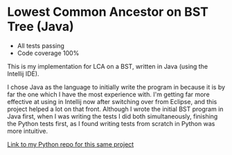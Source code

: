 # Lowest Common Ancestor on BST Tree (Java)
* All tests passing
* Code coverage 100%

This is my implementation for LCA on a BST, written in Java (using the Intellij IDE). 

I chose Java as the language to initially write the program in because it is by far the one which I have the most experience with. I'm getting far more effective at using in Intellij now after switching over from Eclipse, and this project helped a lot on that front. Although I wrote the initial BST program in Java first, when I was writing the tests I did both simultaneously, finishing the Python tests first, as I found writing tests from scratch in Python was more intuitive. 

[Link to my Python repo for this same project](https://github.com/steviejeebies/SWENG-LCA-Python/) 
